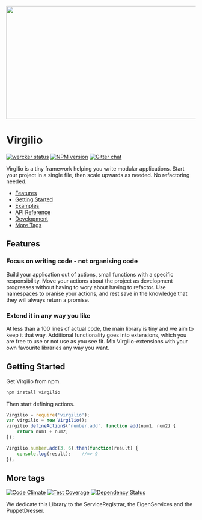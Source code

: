 <a href="https://github.com/virgiliojs/virgilio"><img src="https://raw.githubusercontent.com/virgiliojs/virgilio/master/images/virgilio.png" align="center"  height="300" width="600"/></a>

# Virgilio
[![wercker status](https://app.wercker.com/status/cda739f10bd52559975e497cbdbbe9c3/s/master "wercker status")](https://app.wercker.com/project/bykey/cda739f10bd52559975e497cbdbbe9c3)
[![NPM version](https://badge.fury.io/js/virgilio.svg)](http://badge.fury.io/js/virgilio)
[![Gitter chat](https://badges.gitter.im/VirgilioJS/virgilio.png)](https://gitter.im/VirgilioJS/virgilio)

Virgilio is a tiny framework helping you write modular applications.
Start your project in a single file, then scale upwards as needed.
No refactoring needed.

* [Features](#features)
* [Getting Started](#getting-started)
* [Examples](https://github.com/VirgilioJS/virgilio/tree/master/examples)
* [API Reference](https://github.com/virgiliojs/virgilio/wiki/API)
* [Development](https://github.com/virgiliojs/virgilio/wiki/Development)
* [More Tags](#more-tags)

## Features

### Focus on writing code - not organising code
Build your application out of actions, small functions with a specific responsibility.
Move your actions about the project as development progresses without having to  wory about having to refactor.
Use namespaces to oranise your actions, and rest save in the knowledge that they will always return a promise.

### Extend it in any way you like
At less than a 100 lines of actual code, the main library is tiny and we aim to keep it that way.
Additional functionality goes into extensions, which you are free to use or not use as you see fit.
Mix Virgilio-extensions with your own favourite libraries any way you want.

## Getting Started
Get Virgilio from npm.

```js
npm install virgilio
```

Then start defining actions.

```js
Virgilio = require('virgilio');
var virgilio = new Virgilio();
virgilio.defineAction$('number.add', function add(num1, num2) {
    return num1 + num2;
});

Virgilio.number.add(3, 6).then(function(result) {
    console.log(result);    //=> 9
});
```

## More tags
[![Code Climate](https://codeclimate.com/github/VirgilioJS/virgilio/badges/gpa.svg)](https://codeclimate.com/github/VirgilioJS/virgilio)
[![Test Coverage](https://codeclimate.com/github/VirgilioJS/virgilio/badges/coverage.svg)](https://codeclimate.com/github/VirgilioJS/virgilio)
[![Dependency Status](https://gemnasium.com/VirgilioJS/virgilio.svg)](https://gemnasium.com/VirgilioJS/virgilio)

We dedicate this Library to the ServiceRegistrar, the EigenServices and the PuppetDresser.
